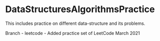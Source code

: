 # DataStructuresAlgorithmsPractice
This includes practice on different data-structure and its problems.

Branch - leetcode - Added practice set of LeetCode March 2021
